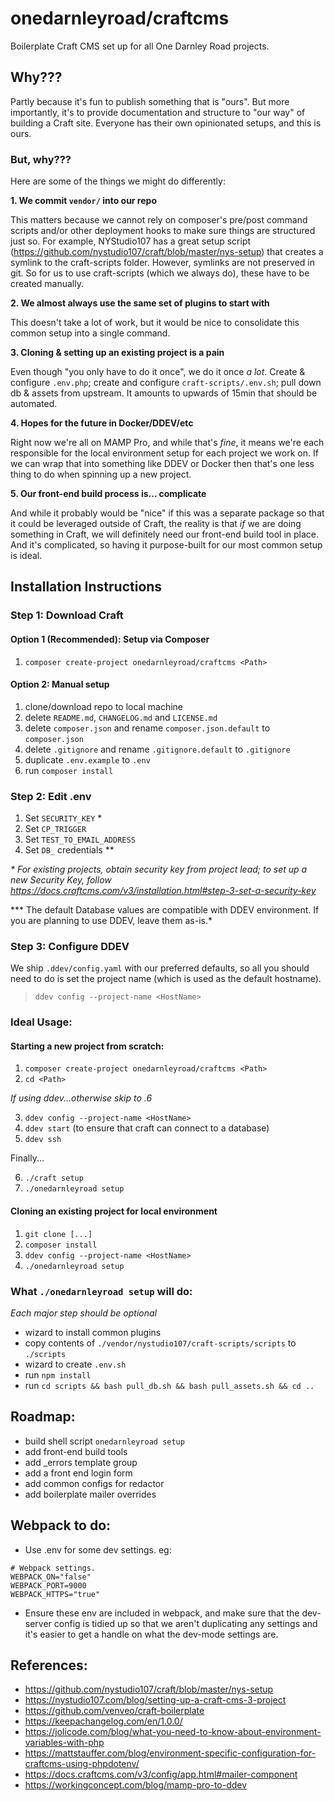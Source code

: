# onedarnleyroad/craftcms

Boilerplate Craft CMS set up for all One Darnley Road projects.

## Why???

Partly because it's fun to publish something that is "ours". But more importantly, it's to provide documentation and structure to "our way" of building a Craft site. Everyone has their own opinionated setups, and this is ours.

### But, why???

Here are some of the things we might do differently:

**1. We commit `vendor/` into our repo**

This matters because we cannot rely on composer's pre/post command scripts and/or other deployment hooks to make sure things are structured just so. For example, NYStudio107 has a great setup script (https://github.com/nystudio107/craft/blob/master/nys-setup) that creates a symlink to the craft-scripts folder. However, symlinks are not preserved in git. So for us to use craft-scripts (which we always do), these have to be created manually.

**2. We almost always use the same set of plugins to start with**

This doesn't take a lot of work, but it would be nice to consolidate this common setup into a single command.

**3. Cloning & setting up an existing project is a pain**

Even though "you only have to do it once", we do it once _a lot_. Create & configure `.env.php`; create and configure `craft-scripts/.env.sh`; pull down db & assets from upstream. It amounts to upwards of 15min that should be automated.

**4. Hopes for the future in Docker/DDEV/etc**

Right now we're all on MAMP Pro, and while that's _fine_, it means we're each responsible for the local environment setup for each project we work on. If we can wrap that into something like DDEV or Docker then that's one less thing to do when spinning up a new project.

**5. Our front-end build process is... complicate**

And while it probably would be "nice" if this was a separate package so that it could be leveraged outside of Craft, the reality is that _if_ we are doing something in Craft, we will definitely need our front-end build tool in place. And it's complicated, so having it purpose-built for our most common setup is ideal.

## Installation Instructions

### Step 1: Download Craft

#### Option 1 (Recommended): Setup via Composer

1. `composer create-project onedarnleyroad/craftcms <Path>`

#### Option 2: Manual setup

1. clone/download repo to local machine
2. delete `README.md`, `CHANGELOG.md` and `LICENSE.md`
3. delete `composer.json` and rename `composer.json.default` to `composer.json`
4. delete `.gitignore` and rename `.gitignore.default` to `.gitignore`
5. duplicate `.env.example` to `.env`
6. run `composer install`

### Step 2: Edit .env

1. Set `SECURITY_KEY` *
2. Set `CP_TRIGGER`
3. Set `TEST_TO_EMAIL_ADDRESS`
4. Set `DB_` credentials **

*\* For existing projects, obtain security key from project lead; to set up a new Security Key, follow https://docs.craftcms.com/v3/installation.html#step-3-set-a-security-key*

\*** The default Database values are compatible with DDEV environment. If you are planning to use DDEV, leave them as-is.*

### Step 3: Configure DDEV

We ship  `.ddev/config.yaml` with our preferred defaults, so all you should need to do is set the project name (which is used as the default hostname).

> `ddev config --project-name <HostName>`

### Ideal Usage:

#### Starting a new project from scratch:

1. `composer create-project onedarnleyroad/craftcms <Path>`
2. `cd <Path>`

_If using ddev...otherwise skip to .6_

3. `ddev config --project-name <HostName>`
4. `ddev start` (to ensure that craft can connect to a database)
5. `ddev ssh`

Finally...

6. `./craft setup`
7. `./onedarnleyroad setup`

#### Cloning an existing project for local environment

1. `git clone [...]`
2. `composer install`
3. `ddev config --project-name <HostName>`
2. `./onedarnleyroad setup`



### What `./onedarnleyroad setup` will do:

_Each major step should be optional_

- wizard to install common plugins
- copy contents of `./vendor/nystudio107/craft-scripts/scripts` to `./scripts`
- wizard to create `.env.sh`
- run `npm install`
- run `cd scripts && bash pull_db.sh && bash pull_assets.sh && cd ..`

## Roadmap:

- build shell script `onedarnleyroad setup`
- add front-end build tools
- add _errors template group
- add a front end login form
- add common configs for redactor
- add boilerplate mailer overrides

## Webpack to do:

- Use .env for some dev settings. eg:

```
# Webpack settings. 
WEBPACK_ON="false"
WEBPACK_PORT=9000
WEBPACK_HTTPS="true"
```

- Ensure these env are included in webpack, and make sure that the dev-server config is tidied up so that we aren't duplicating any settings and it's easier to get a handle on what the dev-mode settings are. 

## References:

- https://github.com/nystudio107/craft/blob/master/nys-setup
- https://nystudio107.com/blog/setting-up-a-craft-cms-3-project
- https://github.com/venveo/craft-boilerplate
- https://keepachangelog.com/en/1.0.0/
- https://jolicode.com/blog/what-you-need-to-know-about-environment-variables-with-php
- https://mattstauffer.com/blog/environment-specific-configuration-for-craftcms-using-phpdotenv/
- https://docs.craftcms.com/v3/config/app.html#mailer-component
- https://workingconcept.com/blog/mamp-pro-to-ddev

### 
